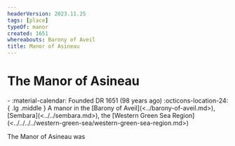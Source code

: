 ```yaml
---
headerVersion: 2023.11.25
tags: [place]
typeOf: manor
created: 1651
whereabouts: Barony of Aveil
title: Manor of Asineau
---
```


# The Manor of Asineau
<div class="grid cards ext-narrow-margin ext-one-column" markdown>
-  
   :material-calendar: Founded DR 1651 (98 years ago)  
    :octicons-location-24:{ .lg .middle } A manor in the [Barony of Aveil](<../barony-of-aveil.md>), [Sembara](<../../sembara.md>), the [Western Green Sea Region](<../../../../western-green-sea/western-green-sea-region.md>)  
</div>


The Manor of Asineau was 